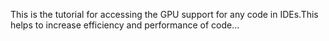 This is the tutorial for accessing the GPU support for any code in IDEs.This helps to increase efficiency and performance of code...
